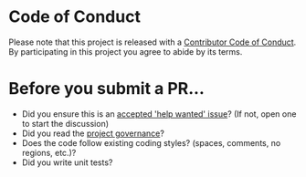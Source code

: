 # Code of Conduct

Please note that this project is released with a [Contributor Code of Conduct](http://www.dotnetfoundation.org/code-of-conduct). By participating in this project you agree to abide by its terms.

# Before you submit a PR...

* Did you ensure this is an [accepted 'help wanted' issue](https://github.com/xunit/xunit/issues?utf8=%E2%9C%93&q=is%3Aopen%20is%3Aissue%20label%3A%22help+wanted%22%20label%3A%22%5Ba%5D+analyzers%22)? (If not, open one to start the discussion)
* Did you read the [project governance](https://xunit.github.io/governance.html)?
* Does the code follow existing coding styles? (spaces, comments, no regions, etc.)?
* Did you write unit tests?
